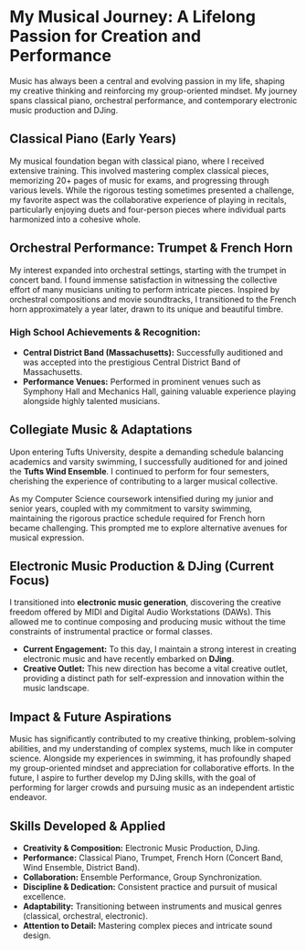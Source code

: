 # My Musical Journey: A Lifelong Passion for Creation and Performance

Music has always been a central and evolving passion in my life, shaping my creative thinking and reinforcing my group-oriented mindset. My journey spans classical piano, orchestral performance, and contemporary electronic music production and DJing.

## Classical Piano (Early Years)

My musical foundation began with classical piano, where I received extensive training. This involved mastering complex classical pieces, memorizing 20+ pages of music for exams, and progressing through various levels. While the rigorous testing sometimes presented a challenge, my favorite aspect was the collaborative experience of playing in recitals, particularly enjoying duets and four-person pieces where individual parts harmonized into a cohesive whole.

## Orchestral Performance: Trumpet & French Horn

My interest expanded into orchestral settings, starting with the trumpet in concert band. I found immense satisfaction in witnessing the collective effort of many musicians uniting to perform intricate pieces. Inspired by orchestral compositions and movie soundtracks, I transitioned to the French horn approximately a year later, drawn to its unique and beautiful timbre.

### High School Achievements & Recognition:

* **Central District Band (Massachusetts):** Successfully auditioned and was accepted into the prestigious Central District Band of Massachusetts.
* **Performance Venues:** Performed in prominent venues such as Symphony Hall and Mechanics Hall, gaining valuable experience playing alongside highly talented musicians.

## Collegiate Music & Adaptations

Upon entering Tufts University, despite a demanding schedule balancing academics and varsity swimming, I successfully auditioned for and joined the **Tufts Wind Ensemble**. I continued to perform for four semesters, cherishing the experience of contributing to a larger musical collective.

As my Computer Science coursework intensified during my junior and senior years, coupled with my commitment to varsity swimming, maintaining the rigorous practice schedule required for French horn became challenging. This prompted me to explore alternative avenues for musical expression.

## Electronic Music Production & DJing (Current Focus)

I transitioned into **electronic music generation**, discovering the creative freedom offered by MIDI and Digital Audio Workstations (DAWs). This allowed me to continue composing and producing music without the time constraints of instrumental practice or formal classes.

* **Current Engagement:** To this day, I maintain a strong interest in creating electronic music and have recently embarked on **DJing**.
* **Creative Outlet:** This new direction has become a vital creative outlet, providing a distinct path for self-expression and innovation within the music landscape.

## Impact & Future Aspirations

Music has significantly contributed to my creative thinking, problem-solving abilities, and my understanding of complex systems, much like in computer science. Alongside my experiences in swimming, it has profoundly shaped my group-oriented mindset and appreciation for collaborative efforts. In the future, I aspire to further develop my DJing skills, with the goal of performing for larger crowds and pursuing music as an independent artistic endeavor.

## Skills Developed & Applied

* **Creativity & Composition:** Electronic Music Production, DJing.
* **Performance:** Classical Piano, Trumpet, French Horn (Concert Band, Wind Ensemble, District Band).
* **Collaboration:** Ensemble Performance, Group Synchronization.
* **Discipline & Dedication:** Consistent practice and pursuit of musical excellence.
* **Adaptability:** Transitioning between instruments and musical genres (classical, orchestral, electronic).
* **Attention to Detail:** Mastering complex pieces and intricate sound design.